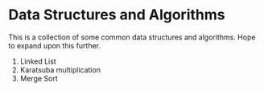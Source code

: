 # Data Structures and Algorithms #

This is a collection of some common data structures and algorithms. Hope to expand upon this further.

1) Linked List
2) Karatsuba multiplication
3) Merge Sort